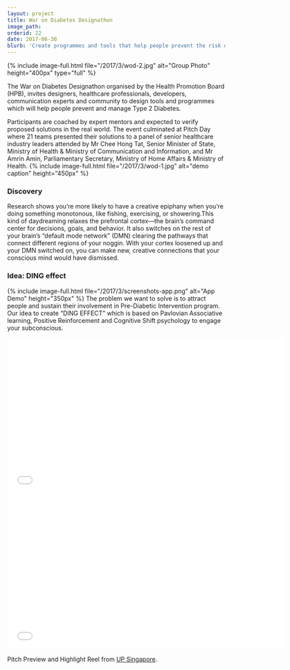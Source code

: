 ```yaml
---
layout: project
title: War on Diabetes Designathon
image_path: 
orderid: 22
date: 2017-06-30
blurb: 'Create programmes and tools that help people prevent the risk of Type 2 Diabetes through early screening and increased physical activity.'
---
```

{% include image-full.html file="/2017/3/wod-2.jpg" alt="Group Photo" height="400px" type="full" %}
<p class='sublead'>The War on Diabetes Designathon organised by the Health Promotion Board (HPB), invites designers, healthcare professionals, developers, communication experts and community to design tools and programmes which will help people prevent and manage Type 2 Diabetes.</p> 
Participants are coached by expert mentors and expected to verify proposed solutions in the real world. The event culminated at Pitch Day where 21 teams presented their solutions to a panel of senior healthcare industry leaders attended by Mr Chee Hong Tat, Senior Minister of State, Ministry of Health &amp; Ministry of Communication and Information, and Mr Amrin Amin, Parliamentary Secretary, Ministry of Home Affairs &amp; Ministry of Health.
<!--more-->
{% include image-full.html file="/2017/3/wod-1.jpg" alt="demo caption" height="450px" %}

### Discovery
Research shows you’re more likely to have a creative epiphany when you’re doing something monotonous, like fishing, exercising, or showering.This kind of daydreaming relaxes the prefrontal cortex—the brain’s command center for decisions, goals, and behavior. It also switches on the rest of your brain’s “default mode network” (DMN) clearing the pathways that connect different regions of your noggin. With your cortex loosened up and your DMN switched on, you can make new, creative connections that your conscious mind would have dismissed.

### Idea: DING effect
{% include image-full.html file="/2017/3/screenshots-app.png" alt="App Demo" height="350px" %}
The problem we want to solve is to attract people and sustain their involvement in Pre-Diabetic Intervention program. Our idea to create “DING EFFECT” which is based on Pavlovian Associative learning, Positive Reinforcement and Cognitive Shift psychology to engage your subconscious. 

<iframe src="//player.vimeo.com/video/224298429?title=0&amp;byline=0&amp;portrait=0" width="640" height="360" frameborder="0" webkitallowfullscreen mozallowfullscreen allowfullscreen></iframe>
<iframe src="//player.vimeo.com/video/225524363?title=0&amp;byline=0&amp;portrait=0" width="640" height="360" frameborder="0" webkitallowfullscreen mozallowfullscreen allowfullscreen></iframe>
<p>Pitch Preview and Highlight Reel from <a href="http://www.upsingapore.com/events/war-on-diabetes-designathon/#ideas">UP Singapore</a>.</p>



